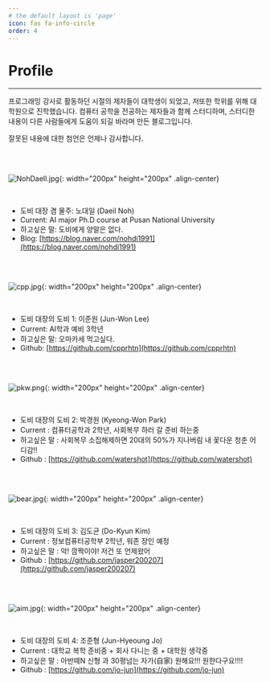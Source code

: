 ```yaml
---
# the default layout is 'page'
icon: fas fa-info-circle
order: 4
---
```


# Profile

---

프로그래밍 강사로 활동하던 시절의 제자들이 대학생이 되었고, 저또한 학위를 위해 대학원으로 진학했습니다. 컴퓨터 공학을 전공하는 제자들과 함께 스터디하며, 스터디한 내용이 다른 사람들에게 도움이 되길 바라며 만든 블로그입니다.

잘못된 내용에 대한 첨언은 언제나 감사합니다.

<br/><br/>

![NohDaeIl.jpg](/assets/img/about/NohDaeIl.jpg){: width="200px" height="200px" .align-center}

<br/>

- 도비 대장 겸 물주: 노대일 (Daeil Noh)
- Current: AI major Ph.D course at Pusan National University
- 하고싶은 말: 도비에게 양말은 없다.
- Blog: [https://blog.naver.com/nohdi1991](https://blog.naver.com/nohdi1991)

<br/><br/>

![cpp.jpg](/assets/img/about/cpp.jpg){: width="200px" height="200px" .align-center}

<br/>

- 도비 대장의 도비 1: 이준원 (Jun-Won Lee)
- Current: AI학과 예비 3학년
- 하고싶은 말: 오마카세 먹고싶다.
- Github: [https://github.com/cpprhtn](https://github.com/cpprhtn)

<br/><br/>

![pkw.png](/assets/img/about/pkw.png){: width="200px" height="200px" .align-center}

<br/>

- 도비 대장의 도비 2: 박경원 (Kyeong-Won Park)
- Current : 컴퓨터공학과 2학년, 사회복무 하러 갈 준비 하는중
- 하고싶은 말 : 사회복무 소집해제하면 20대의 50%가 지나버림 내 꽃다운 청춘 어디감!!
- Github : [https://github.com/watershot](https://github.com/watershot)

<br/><br/>

![bear.jpg](/assets/img/about/bear.jpg){: width="200px" height="200px" .align-center}

<br/>

- 도비 대장의 도비 3: 김도균 (Do-Kyun Kim)
- Current : 정보컴퓨터공학부 2학년, 워존 장인 예정
- 하고싶은 말 : 악! 깜짝이야! 저건 또 언제왔어
- Github : [https://github.com/jasper200207](https://github.com/jasper200207)

<br/><br/>

![aim.jpg](/assets/img/about/aim.png){: width="200px" height="200px" .align-center}

<br/>

- 도비 대장의 도비 4: 조준형 (Jun-Hyeoung Jo)
- Current : 대학교 복학 준비중 + 회사 다니는 중 + 대학원 생각중
- 하고싶은 말 : 아반떼N 신형 과 30평넘는 자가(自家) 원해요!!! 원한다구요!!!!
- Github : [https://github.com/jo-jun](https://github.com/jo-jun)
